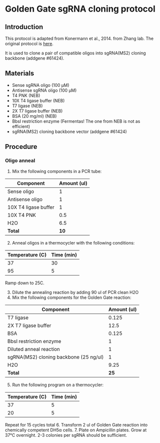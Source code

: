 # Golden Gate sgRNA cloning protocol

## Introduction

This protocol is adapted from Konermann et al., 2014. from Zhang lab. The original protocol is [here](http://sam.genome-engineering.org/static/SAM%20sgRNA%20spacer%20cloning%20protocol.pdf).

It is used to clone a pair of compatible oligos into sgRNA(MS2) cloning backbone (addgene #61424).

## Materials

* Sense sgRNA oligo (100 μM)
* Antisense sgRNA oligo (100 μM)
* T4 PNK (NEB)
* 10X T4 ligase buffer (NEB)
* T7 ligase (NEB)
* 2X T7 ligase buffer (NEB)
* BSA (20 mg/ml) (NEB)
* BbsI restriction enzyme (Fermentas! The one from NEB is not as efficient) 
* sgRNA(MS2) cloning backbone vector (addgene #61424)

## Procedure

### Oligo anneal

1. Mix the following components in a PCR tube:

| **Component**        | **Amount (ul)** |
|----------------------|-----------------|
| Sense oligo          | 1               |
| Antisense oligo      | 1               |
| 10X T4 ligase buffer | 1               |
| 10X T4 PNK           | 0.5             |
| H2O                  | 6.5             |
| **Total**            | **10**          |

2. Anneal oligos in a thermocycler with the following conditions:

| Temperature (C) | Time (min) |
|-----------------|------------|
| 37              | 30         |
| 95              | 5          |

Ramp down to 25C.

3. Dilute the annealing reaction by adding 90 ul of PCR clean H2O
4. Mix the following components for the Golden Gate reaction:

| **Component**                          | **Amount (ul)** |
|----------------------------------------|-----------------|
| T7 ligase                              | 0.125           |
| 2X T7 ligase buffer                    | 12.5            |
| BSA                                    | 0.125           |
| BbsI restriction enzyme                | 1               |
| Diluted anneal reaction                | 1               |
| sgRNA(MS2) cloning backbone (25 ng/ul) | 1               |
| H2O                                    | 9.25            |
| **Total**                              | **25**          |

5. Run the following program on a thermocycler:

| Temperature (C) | Time (min) |
|-----------------|------------|
| 37              | 5          |
| 20              | 5          |

Repeat for 15 cycles total
6. Transform 2 ul of Golden Gate reaction into chemically competent DH5α cells. 
7. Plate on Ampicillin plates. Grow at 37°C overnight. 2-3 colonies per sgRNA should be sufficient.

